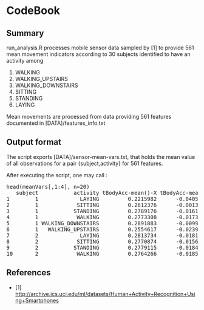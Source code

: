 CodeBook
===========

Summary
-----------
run_analysis.R processes mobile sensor data sampled by [1] to provide 561 mean movement indicators according to 30 subjects identified to have an activity among 
 1. WALKING
 2. WALKING_UPSTAIRS
 3. WALKING_DOWNSTAIRS
 4. SITTING
 5. STANDING
 6. LAYING 

Mean movements are processed from data providing 561 features documented in [DATA]/features_info.txt

Output format
-------------

The script exports [DATA]/sensor-mean-vars.txt, that holds the mean value of all observations for a pair {subject,activity} for 561 features.

After executing the script, one may call :

<pre>
head(meanVars[,1:4], n=20)
   subject           activity tBodyAcc-mean()-X tBodyAcc-mean()-Y
1        1             LAYING         0.2215982      -0.040513953
2        1            SITTING         0.2612376      -0.001308288
3        1           STANDING         0.2789176      -0.016137590
4        1            WALKING         0.2773308      -0.017383819
5        1 WALKING_DOWNSTAIRS         0.2891883      -0.009918505
6        1   WALKING_UPSTAIRS         0.2554617      -0.023953149
7        2             LAYING         0.2813734      -0.018158740
8        2            SITTING         0.2770874      -0.015687994
9        2           STANDING         0.2779115      -0.018420827
10       2            WALKING         0.2764266      -0.018594920
</pre>
References
-------------
 * [1] http://archive.ics.uci.edu/ml/datasets/Human+Activity+Recognition+Using+Smartphones
 

